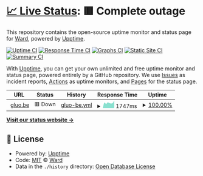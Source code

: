 # [📈 Live Status](https://worldwideward.github.io/gluo-uptime): <!--live status--> **🟥 Complete outage**

This repository contains the open-source uptime monitor and status page for [Ward](https://www.gluo.be), powered by [Upptime](https://github.com/upptime/upptime).

[![Uptime CI](https://github.com/worldwideward/gluo-uptime/workflows/Uptime%20CI/badge.svg)](https://github.com/worldwideward/gluo-uptime/actions?query=workflow%3A%22Uptime+CI%22)
[![Response Time CI](https://github.com/worldwideward/gluo-uptime/workflows/Response%20Time%20CI/badge.svg)](https://github.com/worldwideward/gluo-uptime/actions?query=workflow%3A%22Response+Time+CI%22)
[![Graphs CI](https://github.com/worldwideward/gluo-uptime/workflows/Graphs%20CI/badge.svg)](https://github.com/worldwideward/gluo-uptime/actions?query=workflow%3A%22Graphs+CI%22)
[![Static Site CI](https://github.com/worldwideward/gluo-uptime/workflows/Static%20Site%20CI/badge.svg)](https://github.com/worldwideward/gluo-uptime/actions?query=workflow%3A%22Static+Site+CI%22)
[![Summary CI](https://github.com/worldwideward/gluo-uptime/workflows/Summary%20CI/badge.svg)](https://github.com/worldwideward/gluo-uptime/actions?query=workflow%3A%22Summary+CI%22)

With [Upptime](https://upptime.js.org), you can get your own unlimited and free uptime monitor and status page, powered entirely by a GitHub repository. We use [Issues](https://github.com/worldwideward/gluo-uptime/issues) as incident reports, [Actions](https://github.com/worldwideward/gluo-uptime/actions) as uptime monitors, and [Pages](https://worldwideward.github.io/gluo-uptime) for the status page.

<!--start: status pages-->
<!-- This summary is generated by Upptime (https://github.com/upptime/upptime) -->
<!-- Do not edit this manually, your changes will be overwritten -->
<!-- prettier-ignore -->
| URL | Status | History | Response Time | Uptime |
| --- | ------ | ------- | ------------- | ------ |
| <img alt="" src="https://icons.duckduckgo.com/ip3/www.gluo.be.ico" height="13"> [gluo.be](https://www.gluo.be) | 🟥 Down | [gluo-be.yml](https://github.com/worldwideward/gluo-uptime/commits/HEAD/history/gluo-be.yml) | <details><summary><img alt="Response time graph" src="./graphs/gluo-be/response-time-week.png" height="20"> 1747ms</summary><br><a href="https://worldwideward.github.io/gluo-uptime/history/gluo-be"><img alt="Response time 1846" src="https://img.shields.io/endpoint?url=https%3A%2F%2Fraw.githubusercontent.com%2Fworldwideward%2Fgluo-uptime%2FHEAD%2Fapi%2Fgluo-be%2Fresponse-time.json"></a><br><a href="https://worldwideward.github.io/gluo-uptime/history/gluo-be"><img alt="24-hour response time 2488" src="https://img.shields.io/endpoint?url=https%3A%2F%2Fraw.githubusercontent.com%2Fworldwideward%2Fgluo-uptime%2FHEAD%2Fapi%2Fgluo-be%2Fresponse-time-day.json"></a><br><a href="https://worldwideward.github.io/gluo-uptime/history/gluo-be"><img alt="7-day response time 1747" src="https://img.shields.io/endpoint?url=https%3A%2F%2Fraw.githubusercontent.com%2Fworldwideward%2Fgluo-uptime%2FHEAD%2Fapi%2Fgluo-be%2Fresponse-time-week.json"></a><br><a href="https://worldwideward.github.io/gluo-uptime/history/gluo-be"><img alt="30-day response time 1767" src="https://img.shields.io/endpoint?url=https%3A%2F%2Fraw.githubusercontent.com%2Fworldwideward%2Fgluo-uptime%2FHEAD%2Fapi%2Fgluo-be%2Fresponse-time-month.json"></a><br><a href="https://worldwideward.github.io/gluo-uptime/history/gluo-be"><img alt="1-year response time 1829" src="https://img.shields.io/endpoint?url=https%3A%2F%2Fraw.githubusercontent.com%2Fworldwideward%2Fgluo-uptime%2FHEAD%2Fapi%2Fgluo-be%2Fresponse-time-year.json"></a></details> | <details><summary><a href="https://worldwideward.github.io/gluo-uptime/history/gluo-be">100.00%</a></summary><a href="https://worldwideward.github.io/gluo-uptime/history/gluo-be"><img alt="All-time uptime 99.77%" src="https://img.shields.io/endpoint?url=https%3A%2F%2Fraw.githubusercontent.com%2Fworldwideward%2Fgluo-uptime%2FHEAD%2Fapi%2Fgluo-be%2Fuptime.json"></a><br><a href="https://worldwideward.github.io/gluo-uptime/history/gluo-be"><img alt="24-hour uptime 100.00%" src="https://img.shields.io/endpoint?url=https%3A%2F%2Fraw.githubusercontent.com%2Fworldwideward%2Fgluo-uptime%2FHEAD%2Fapi%2Fgluo-be%2Fuptime-day.json"></a><br><a href="https://worldwideward.github.io/gluo-uptime/history/gluo-be"><img alt="7-day uptime 100.00%" src="https://img.shields.io/endpoint?url=https%3A%2F%2Fraw.githubusercontent.com%2Fworldwideward%2Fgluo-uptime%2FHEAD%2Fapi%2Fgluo-be%2Fuptime-week.json"></a><br><a href="https://worldwideward.github.io/gluo-uptime/history/gluo-be"><img alt="30-day uptime 100.00%" src="https://img.shields.io/endpoint?url=https%3A%2F%2Fraw.githubusercontent.com%2Fworldwideward%2Fgluo-uptime%2FHEAD%2Fapi%2Fgluo-be%2Fuptime-month.json"></a><br><a href="https://worldwideward.github.io/gluo-uptime/history/gluo-be"><img alt="1-year uptime 99.98%" src="https://img.shields.io/endpoint?url=https%3A%2F%2Fraw.githubusercontent.com%2Fworldwideward%2Fgluo-uptime%2FHEAD%2Fapi%2Fgluo-be%2Fuptime-year.json"></a></details>

<!--end: status pages-->

[**Visit our status website →**](https://worldwideward.github.io/gluo-uptime)

## 📄 License

- Powered by: [Upptime](https://github.com/upptime/upptime)
- Code: [MIT](./LICENSE) © [Ward](https://www.gluo.be)
- Data in the `./history` directory: [Open Database License](https://opendatacommons.org/licenses/odbl/1-0/)
